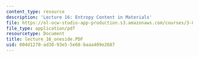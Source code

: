 ```yaml
---
content_type: resource
description: 'Lecture 16: Entropy Content in Materials'
file: https://ol-ocw-studio-app-production.s3.amazonaws.com/courses/3-00-thermodynamics-of-materials-fall-2002/004d1270ad3093e55e68baaa409e2687_lecture_16_oneside.PDF
file_type: application/pdf
resourcetype: Document
title: lecture_16_oneside.PDF
uid: 004d1270-ad30-93e5-5e68-baaa409e2687
---
```

